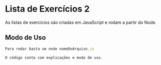 
# Lista de Exercícios 2

As listas de exercícios são criadas em JavaScript e rodam a partir do Node.

## Modo de Uso

```javascript
Para rodar basta um node nomeDoArquivo.js

O código conta com explicações e modo de uso.

